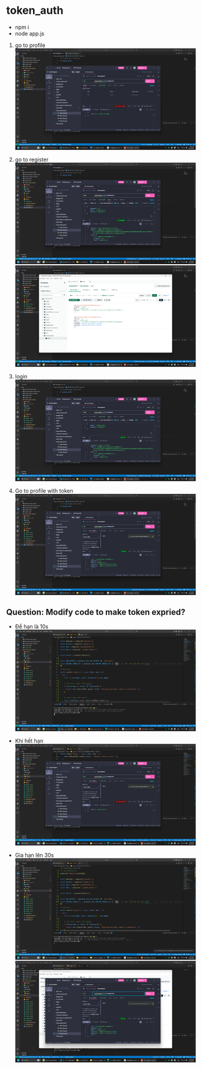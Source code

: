 # token_auth

- npm i
- node app.js

1. go to profile
![alt text](public/images/image.png)

2. go to register
![alt text](public/images/image-1.png)
![alt text](public/images/image-2.png)

3. login
![alt text](public/images/image-3.png)

4. Go to profile with token
![alt text](public/images/image-4.png)

## Question: Modify code to make token expried?
- Để hạn là 10s
![alt text](public/images/image-5.png)

- Khi hết hạn 
![alt text](public/images/image-7.png)

- Gia hạn lên 30s
![alt text](public/images/image-8.png)
![alt text](public/images/image-10.png)